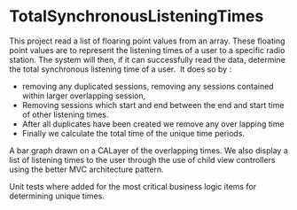 # TotalSynchronousListeningTimes


This project read a list of floaring point values from an array.
These floating point values are to represent the listening times of a user to a specific radio station. 
The system will then, if it can successfully read the data, determine the total synchronous listening time of a user.
 It does so by :
- removing any duplicated sessions, removing any sessions contained within larger overlapping session, 
- Removing sessions which start and end between the end and start time of other listening times.
- After all duplicates have been created we remove any over lapping time 
- Finally we calculate the total time of the unique time periods.

A bar graph drawn on a CALayer of the overlapping times.
We also display a list of listening times to the user through the use of child view controllers using the better MVC architecture pattern.

Unit tests where added for the most critical business logic items for determining unique times.
